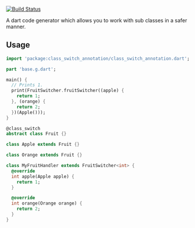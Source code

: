 [![Build Status](https://travis-ci.com/nigel-gott/class_switch.svg?branch=master)](https://travis-ci.com/nigel-gott/class_switch)

A dart code generator which allows you to work with sub classes in a safer manner.

## Usage


```dart
import 'package:class_switch_annotation/class_switch_annotation.dart';

part 'base.g.dart';

main() {
  // Prints 1.
  print(FruitSwitcher.fruitSwitcher((apple) {
    return 1;
  }, (orange) {
    return 2;
  })(Apple()));
}

@class_switch
abstract class Fruit {}

class Apple extends Fruit {}

class Orange extends Fruit {}

class MyFruitHandler extends FruitSwitcher<int> {
  @override
  int apple(Apple apple) {
    return 1;
  }

  @override
  int orange(Orange orange) {
    return 2;
  }
}

```

